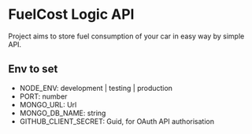 # FuelCost Logic API
Project aims to store fuel consumption of your car in easy way by simple API.

## Env to set
- NODE_ENV: development | testing | production
- PORT: number
- MONGO_URL: Url
- MONGO_DB_NAME: string
- GITHUB_CLIENT_SECRET: Guid, for OAuth API authorisation
